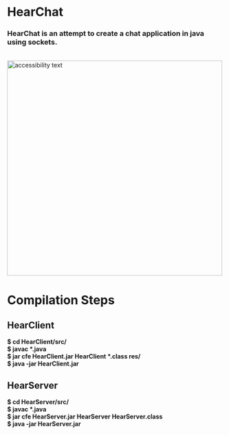 <h1> HearChat </h1>

<h3> HearChat is an attempt to create a chat application in java using sockets. </h3>
<br>
<img src="https://i.imgur.com/UMcJybd.png" width="500" 
alt="accessibility text">

# Compilation Steps

## HearClient

<p><b>
 $ cd HearClient/src/ <br>
 $ javac *.java  <br>
 $ jar cfe HearClient.jar HearClient *.class res/ <br>
 $ java -jar HearClient.jar </b></p>

## HearServer

<p><b>
 $ cd HearServer/src/ <br>
 $ javac *.java   <br>
 $ jar cfe HearServer.jar HearServer HearServer.class <br>
 $ java -jar HearServer.jar </b></p>

